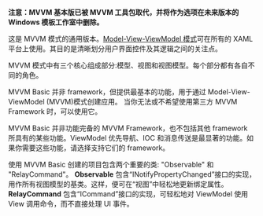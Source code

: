 ﻿**注意：MVVM 基本版已被 MVVM 工具包取代，并将作为选项在未来版本的 Windows 模板工作室中删除。**

这是 MVVM 模式的通用版本。[Model-View-ViewModel 模式](https://en.wikipedia.org/wiki/Model%E2%80%93view%E2%80%93viewmodel)可在所有的 XAML 平台上使用。其目的是清晰划分用户界面控件及其逻辑之间的关注点。

MVVM 模式中有三个核心组成部分:模型、视图和视图模型。每个部分都有各自不同的角色。

MVVM Basic 并非 framework，但提供最基本的功能，用于通过 Model-View-ViewModel (MVVM)模式创建应用。
当你无法或不希望使用第三方 MVVM Framework 时，可以使用它。

MVVM Basic 并非功能完备的 MVVM Framework，也不包括其他 framework 所具有的某些功能。ViewModel 优先导航、IOC 和消息传送是最显著的功能。如果你需要这些功能，请选择支持它们的 framework。

使用 MVVM Basic 创建的项目包含两个重要的类: "Observable" 和 "RelayCommand"。
**Observable** 包含“INotifyPropertyChanged”接口的实现，用作所有视图模型的基类。这样，便可在“视图”中轻松地更新绑定属性。
**RelayCommand** 包含“ICommand”接口的实现，可轻松地对 ViewModel 使用 View 调用命令，而不直接处理 UI 事件。
